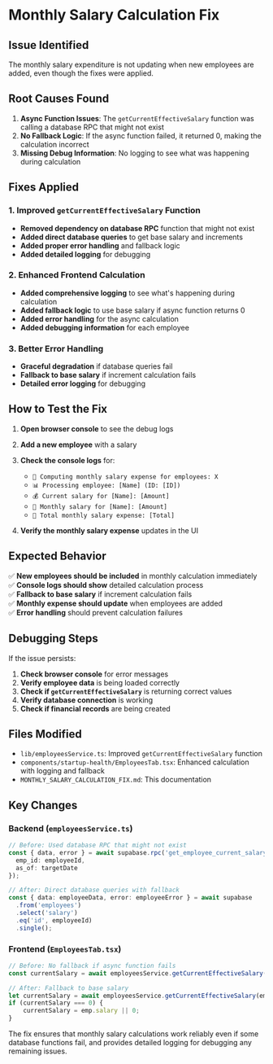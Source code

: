 # Monthly Salary Calculation Fix

## Issue Identified
The monthly salary expenditure is not updating when new employees are added, even though the fixes were applied.

## Root Causes Found

1. **Async Function Issues**: The `getCurrentEffectiveSalary` function was calling a database RPC that might not exist
2. **No Fallback Logic**: If the async function failed, it returned 0, making the calculation incorrect
3. **Missing Debug Information**: No logging to see what was happening during calculation

## Fixes Applied

### 1. Improved `getCurrentEffectiveSalary` Function
- **Removed dependency on database RPC** function that might not exist
- **Added direct database queries** to get base salary and increments
- **Added proper error handling** and fallback logic
- **Added detailed logging** for debugging

### 2. Enhanced Frontend Calculation
- **Added comprehensive logging** to see what's happening during calculation
- **Added fallback logic** to use base salary if async function returns 0
- **Added error handling** for the async calculation
- **Added debugging information** for each employee

### 3. Better Error Handling
- **Graceful degradation** if database queries fail
- **Fallback to base salary** if increment calculation fails
- **Detailed error logging** for debugging

## How to Test the Fix

1. **Open browser console** to see the debug logs
2. **Add a new employee** with a salary
3. **Check the console logs** for:
   - `🔄 Computing monthly salary expense for employees: X`
   - `📊 Processing employee: [Name] (ID: [ID])`
   - `💰 Current salary for [Name]: [Amount]`
   - `📅 Monthly salary for [Name]: [Amount]`
   - `🎯 Total monthly salary expense: [Total]`

4. **Verify the monthly salary expense** updates in the UI

## Expected Behavior

✅ **New employees should be included** in monthly calculation immediately  
✅ **Console logs should show** detailed calculation process  
✅ **Fallback to base salary** if increment calculation fails  
✅ **Monthly expense should update** when employees are added  
✅ **Error handling** should prevent calculation failures  

## Debugging Steps

If the issue persists:

1. **Check browser console** for error messages
2. **Verify employee data** is being loaded correctly
3. **Check if `getCurrentEffectiveSalary`** is returning correct values
4. **Verify database connection** is working
5. **Check if financial records** are being created

## Files Modified

- `lib/employeesService.ts`: Improved `getCurrentEffectiveSalary` function
- `components/startup-health/EmployeesTab.tsx`: Enhanced calculation with logging and fallback
- `MONTHLY_SALARY_CALCULATION_FIX.md`: This documentation

## Key Changes

### Backend (`employeesService.ts`)
```typescript
// Before: Used database RPC that might not exist
const { data, error } = await supabase.rpc('get_employee_current_salary', {
  emp_id: employeeId,
  as_of: targetDate
});

// After: Direct database queries with fallback
const { data: employeeData, error: employeeError } = await supabase
  .from('employees')
  .select('salary')
  .eq('id', employeeId)
  .single();
```

### Frontend (`EmployeesTab.tsx`)
```typescript
// Before: No fallback if async function fails
const currentSalary = await employeesService.getCurrentEffectiveSalary(emp.id);

// After: Fallback to base salary
let currentSalary = await employeesService.getCurrentEffectiveSalary(emp.id);
if (currentSalary === 0) {
    currentSalary = emp.salary || 0;
}
```

The fix ensures that monthly salary calculations work reliably even if some database functions fail, and provides detailed logging for debugging any remaining issues.
